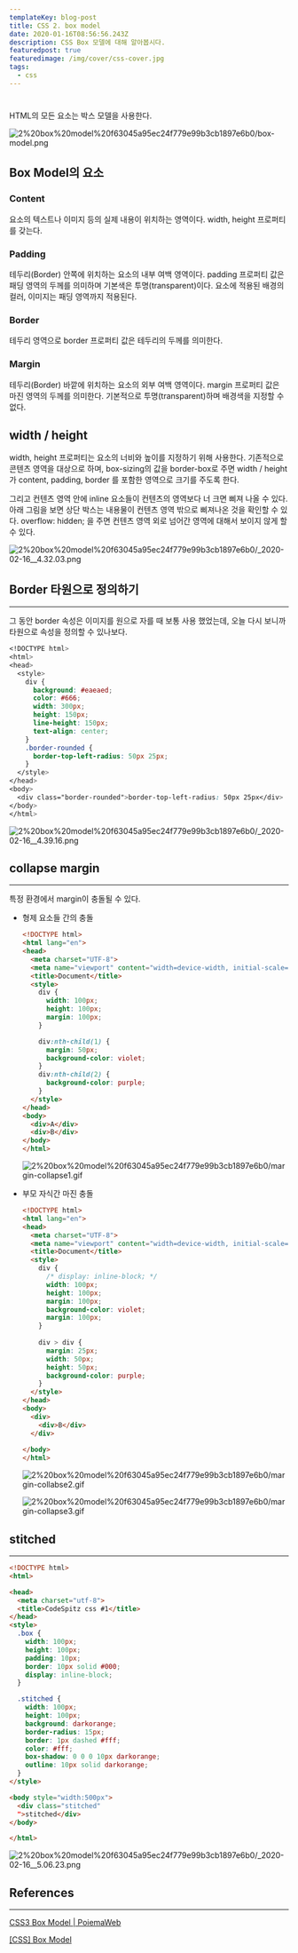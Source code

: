 ```yaml
---
templateKey: blog-post
title: CSS 2. box model
date: 2020-01-16T08:56:56.243Z
description: CSS Box 모델에 대해 알아봅시다.
featuredpost: true
featuredimage: /img/cover/css-cover.jpg
tags:
  - css
---
```

# 

HTML의 모든 요소는 박스 모델을 사용한다.

![2%20box%20model%20f63045a95ec24f779e99b3cb1897e6b0/box-model.png](2%20box%20model%20f63045a95ec24f779e99b3cb1897e6b0/Untitled.png)

## Box Model의 요소

### Content

요소의 텍스트나 이미지 등의 실제 내용이 위치하는 영역이다. width, height 프로퍼티를 갖는다.

### Padding

테두리(Border) 안쪽에 위치하는 요소의 내부 여백 영역이다. padding 프로퍼티 값은 패딩 영역의 두께를 의미하며 기본색은 투명(transparent)이다. 요소에 적용된 배경의 컬러, 이미지는 패딩 영역까지 적용된다.

### Border

테두리 영역으로 border 프로퍼티 값은 테두리의 두께를 의미한다.

### Margin

테두리(Border) 바깥에 위치하는 요소의 외부 여백 영역이다. margin 프로퍼티 값은 마진 영역의 두께를 의미한다. 기본적으로 투명(transparent)하며 배경색을 지정할 수 없다.

## width / height

width, height 프로퍼티는 요소의 너비와 높이를 지정하기 위해 사용한다. 기존적으로 콘텐츠 영역을 대상으로 하며, box-sizing의 값을 border-box로 주면 width / height가 content, padding, border 를 포함한 영역으로 크기를 주도록 한다.

 그리고 컨텐츠 영역 안에 inline 요소들이 컨텐츠의 영역보다 너 크면 삐져 나올 수 있다. 아래 그림을 보면 상단 박스는 내용물이 컨텐츠 영역 밖으로 삐져나온 것을 확인할 수 있다. 
 overflow: hidden; 을 주면 컨텐츠 영역 외로 넘어간 영역에 대해서 보이지 않게 할 수 있다.

![2%20box%20model%20f63045a95ec24f779e99b3cb1897e6b0/_2020-02-16__4.32.03.png](2%20box%20model%20f63045a95ec24f779e99b3cb1897e6b0/_2020-02-16__4.32.03.png)

## Border 타원으로 정의하기

---

그 동안 border 속성은 이미지를 원으로 자를 때 보통 사용 했었는데, 오늘 다시 보니까 타원으로 속성을 정의할 수 있나보다.

```css
<!DOCTYPE html>
<html>
<head>
  <style>
    div {
      background: #eaeaed;
      color: #666;
      width: 300px;
      height: 150px;
      line-height: 150px;
      text-align: center;
    }
    .border-rounded {
      border-top-left-radius: 50px 25px;
    }
  </style>
</head>
<body>
  <div class="border-rounded">border-top-left-radius: 50px 25px</div>
</body>
</html>
```

![2%20box%20model%20f63045a95ec24f779e99b3cb1897e6b0/_2020-02-16__4.39.16.png](2%20box%20model%20f63045a95ec24f779e99b3cb1897e6b0/_2020-02-16__4.39.16.png)

## collapse margin

---

특정 환경에서 margin이 충돌될 수 있다.

- 형제 요소들 간의 충돌

    ```html
    <!DOCTYPE html>
    <html lang="en">
    <head>
      <meta charset="UTF-8">
      <meta name="viewport" content="width=device-width, initial-scale=1.0">
      <title>Document</title>
      <style>
        div {
          width: 100px;
          height: 100px;
          margin: 100px;
        }

        div:nth-child(1) {
          margin: 50px;
          background-color: violet;
        }
        div:nth-child(2) {
          background-color: purple;
        }
      </style>
    </head>
    <body>
      <div>A</div>
      <div>B</div>
    </body>
    </html>
    ```

    ![2%20box%20model%20f63045a95ec24f779e99b3cb1897e6b0/margin-collapse1.gif](2%20box%20model%20f63045a95ec24f779e99b3cb1897e6b0/margin-collapse1.gif)

- 부모 자식간 마진 충돌

    ```html
    <!DOCTYPE html>
    <html lang="en">
    <head>
      <meta charset="UTF-8">
      <meta name="viewport" content="width=device-width, initial-scale=1.0">
      <title>Document</title>
      <style>
        div {
          /* display: inline-block; */
          width: 100px;
          height: 100px;
          margin: 100px;
          background-color: violet;
          margin: 100px;
        }
        
        div > div {
          margin: 25px;
          width: 50px;
          height: 50px;
          background-color: purple;
        }
      </style>
    </head>
    <body>
      <div>
        <div>B</div>
      </div>
      
    </body>
    </html>
    ```

    ![2%20box%20model%20f63045a95ec24f779e99b3cb1897e6b0/margin-collabse2.gif](2%20box%20model%20f63045a95ec24f779e99b3cb1897e6b0/margin-collabse2.gif)

    ![2%20box%20model%20f63045a95ec24f779e99b3cb1897e6b0/margin-collapse3.gif](2%20box%20model%20f63045a95ec24f779e99b3cb1897e6b0/margin-collapse3.gif)

## stitched

---

```html
<!DOCTYPE html>
<html>

<head>
  <meta charset="utf-8">
  <title>CodeSpitz css #1</title>
</head>
<style>
  .box {
    width: 100px;
    height: 100px;
    padding: 10px;
    border: 10px solid #000;
    display: inline-block;
  }

  .stitched {
    width: 100px;
    height: 100px;
    background: darkorange;
    border-radius: 15px;
    border: 1px dashed #fff;
    color: #fff;
    box-shadow: 0 0 0 10px darkorange;
    outline: 10px solid darkorange;
  }
</style>

<body style="width:500px">
  <div class="stitched"
  ">stitched</div>
</body>

</html>
```

![2%20box%20model%20f63045a95ec24f779e99b3cb1897e6b0/_2020-02-16__5.06.23.png](2%20box%20model%20f63045a95ec24f779e99b3cb1897e6b0/_2020-02-16__5.06.23.png)

## References

---

[CSS3 Box Model | PoiemaWeb](https://poiemaweb.com/css3-box-model)

[[CSS] Box Model](https://leesoo7595.github.io/css/2020/02/02/CSS_box_model/)